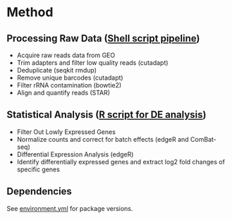 # __Method__
## Processing Raw Data ([Shell script pipeline](https://github.com/samuelcampione/Ribo_Seq_Pipeline_and_Analysis/blob/main/ribo_profiling_pipeline_stdin.sh))
- Acquire raw reads data from GEO
- Trim adapters and filter low quality reads (cutadapt)
- Deduplicate (seqkit rmdup)
- Remove unique barcodes (cutadapt)
- Filter rRNA contamination (bowtie2)
- Align and quantify reads (STAR)
## Statistical Analysis ([R script for DE analysis](https://github.com/samuelcampione/Ribo_Seq_Pipeline_and_Analysis/blob/main/GIR2%20vs%20WT%20differential%20analysis.R))
- Filter Out Lowly Expressed Genes
- Normalize counts and correct for batch effects (edgeR and ComBat-seq)
- Differential Expression Analysis (edgeR)
- Identify differentially expressed genes and extract log2 fold changes of specific genes

## Dependencies
See [environment.yml](https://github.com/samuelcampione/Ribo_Seq_Pipeline_and_Analysis/blob/main/environment.yml) for package versions.
